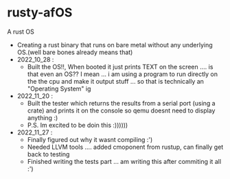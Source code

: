 # rusty-afOS
A rust OS

- Creating a rust binary that runs on bare metal without any underlying OS.(well bare bones already means that)
- 2022_10_28 :
  - Built the OS!!, When booted it just prints TEXT on the screen .... is that even an OS?? I mean ... i am using a program to run directly on the the cpu and make it output stuff ... so that is technically an "Operating System" ig
- 2022_11_20 : 
  - Built the tester which returns the results from a serial port (using a crate) and prints it on the console so qemu doesnt need to display anything :)
  - P.S. Im excited to be doin this :))))))
- 2022_11_27 :
  - Finally figured out why it wasnt compiling :')
  - Needed LLVM tools .... added cmoponent from rustup, can finally get back to testing
  - Finished writing the tests part ... am writing this after commiting it all :')